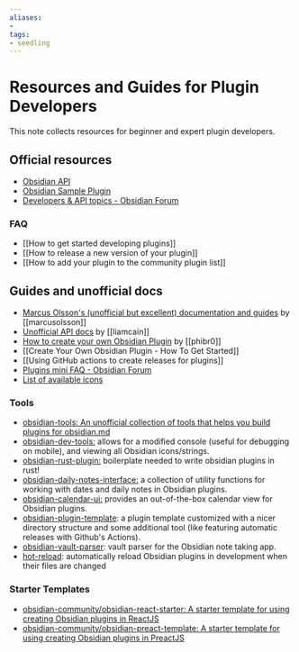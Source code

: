 ```yaml
---
aliases: 
- 
tags:
- seedling
---
```


# Resources and Guides for Plugin Developers

This note collects resources for beginner and expert plugin developers.

## Official resources

- [Obsidian API](https://github.com/obsidianmd/obsidian-api)
- [Obsidian Sample Plugin](https://github.com/obsidianmd/obsidian-sample-plugin)
- [Developers & API topics - Obsidian Forum](https://forum.obsidian.md/c/developers-api/14)

### FAQ

- [[How to get started developing plugins]]
- [[How to release a new version of your plugin]]
- [[How to add your plugin to the community plugin list]]

## Guides and unofficial docs 

- [Marcus Olsson's (unofficial but excellent) documentation and guides](https://marcus.se.net/obsidian-plugin-docs/) by [[marcusolsson]]
- [Unofficial API docs](https://liamca.in/Obsidian/API+FAQ/index) by [[liamcain]]
- [How to create your own Obsidian Plugin](https://phibr0.medium.com/how-to-create-your-own-obsidian-plugin-53f2d5d44046) by [[phibr0]]
- [[Create Your Own Obsidian Plugin - How To Get Started]]
- [[Using GitHub actions to create releases for plugins]]
- [Plugins mini FAQ - Obsidian Forum](https://forum.obsidian.md/t/plugins-mini-faq/7737)
- [List of available icons](https://forum.obsidian.md/t/list-of-available-icons-for-component-seticon/16332/4)

### Tools

- [obsidian-tools: An unofficial collection of tools that helps you build plugins for obsidian.md](https://github.com/obsidian-tools/obsidian-tools) 
- [obsidian-dev-tools:](https://github.com/KjellConnelly/obsidian-dev-tools) allows for a modified console (useful for debugging on mobile), and viewing all Obsidian icons/strings.
- [obsidian-rust-plugin:](https://github.com/trashhalo/obsidian-rust-plugin) boilerplate needed to write obsidian plugins in rust!
- [obsidian-daily-notes-interface:](https://github.com/liamcain/obsidian-daily-notes-interface) a collection of utility functions for working with dates and daily notes in Obsidian plugins.
- [obsidian-calendar-ui:](https://github.com/liamcain/obsidian-calendar-ui) provides an out-of-the-box calendar view for Obsidian plugins.
- [obsidian-plugin-template](https://github.com/THeK3nger/obsidian-plugin-template): a plugin template customized with a nicer directory structure and some additional tool (like featuring automatic releases with Github's Actions).
- [obsidian-vault-parser](https://github.com/coffee-cup/obsidian-vault-parser): vault parser for the Obsidian note taking app.
- [hot-reload](https://github.com/pjeby/hot-reload): automatically reload Obsidian plugins in development when their files are changed

### Starter Templates

- [obsidian-community/obsidian-react-starter: A starter template for using creating Obsidian plugins in ReactJS](https://github.com/obsidian-community/obsidian-react-starter)
- [obsidian-community/obsidian-preact-template: A starter template for using creating Obsidian plugins in PreactJS](https://github.com/obsidian-community/obsidian-preact-template)
